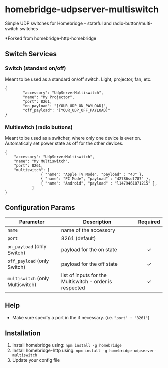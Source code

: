 # homebridge-udpserver-multiswitch
Simple UDP switches for Homebridge - stateful and radio-button/multi-switch switches

*Forked from homebridge-http-homebridge

## Switch Services

### Switch (standard on/off)
Meant to be used as a standard on/off switch. Light, projector, fan, etc.

```
{
        "accessory": "UdpServerMultiswitch",
        "name": "My Projector",
        "port": 8261,
        "on_payload": "[YOUR_UDP_ON_PAYLOAD]",
        "off_payload": "[YOUR_UDP_OFF_PAYLOAD]"
}
```

### Multiswitch (radio buttons)
Meant to be used as a switcher, where only one device is ever on.
Automaticaly set power state as off for the other devices.

```
{
    "accessory": "UdpServerMultiswitch",
    "name": "My Multiswitch",
    "port": 8261,
    "multiswitch": [
                { "name": "Apple TV Mode", "payload" : "43" },
                { "name": "PC Mode", "payload" : "42786sdf787" },
                { "name": "Android", "payload" : "l1479461871215" },
            ]
}
```

## Configuration Params

|             Parameter            |                       Description                       | Required |
| -------------------------------- | ------------------------------------------------------- |:--------:|
| `name`                           | name of the accessory                                   |          |
| `port`                           | 8261 (default)                                          |          |
| `on_payload` (only Switch)       | payload for the on state                                |     ✓    |
| `off_payload` (only Switch)      | payload for the off state                               |     ✓    |
| `multiswitch` (only Multiswitch) | list of inputs for the Multiswitch - order is respected |     ✓    |

## Help

  - Make sure specify a port in the if necessary. (i.e. `"port" : "8261"`)

## Installation

1. Install homebridge using: `npm install -g homebridge`
2. Install homebridge-http using: `npm install -g homebridge-udpserver-multiswitch`
3. Update your config file
